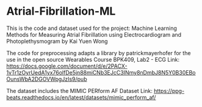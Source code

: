 # Atrial-Fibrillation-ML

This is the code and dataset used for the project: Machine Learning Methods for Measuring Atrial Fibrillation using Electrocardiogram and Photoplethysmogram by Kai Yuen Wong

The code for preprocessing adapts a library by patrickmayerhofer for the use in the open source Wearables Course BPK409, Lab2 - ECG
Link: https://docs.google.com/document/d/e/2PACX-1vTr1zOyrUedA1yx76olfDe5jn88miCNb3EJcC3INmy8nDmbJ8N5Y0B30EBoOunsWbA2DGOVWpgJzIs9/pub

The dataset includes the MIMIC PERform AF Dataset
Link: https://ppg-beats.readthedocs.io/en/latest/datasets/mimic_perform_af/
